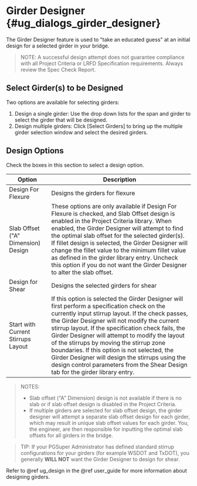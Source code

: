 Girder Designer {#ug_dialogs_girder_designer}
==============================================
The Girder Designer feature is used to "take an educated guess" at an initial design for a selected girder in your bridge. 

> NOTE: A successful design attempt does not guarantee compliance with all Project Criteria or LRFD Specification requirements. Always review the Spec Check Report.

Select Girder(s) to be Designed
-------------------------------
Two options are available for selecting girders: 
1. Design a single girder: Use the drop down lists for the span and girder to select the girder that will be designed.
2. Design multiple girders: Click [Select Girders] to bring up the multiple girder selection window and select the desired girders.

Design Options
--------------
Check the boxes in this section to select a design option.

Option | Description
-------|-------------
Design For Flexure | Designs the girders for flexure
Slab Offset ("A" Dimension) Design | These options are only available if Design For Flexure is checked, and Slab Offset design is enabled in the Project Criteria library. When enabled, the Girder Designer will attempt to find the optimal slab offset for the selected girder(s). If fillet design is selected, the Girder Designer will change the fillet value to the minimum fillet value as defined in the girder library entry.  Uncheck this option if you do not want the Girder Designer to alter the slab offset. 
Design for Shear | Designs the selected girders for shear
Start with Current Stirrups Layout | If this option is selected the Girder Designer will first perform a specification check on the currently input stirrup layout. If the check passes, the Girder Designer will not modify the current stirrup layout. If the specification check fails, the Girder Designer will attempt to modify the layout of the stirrups by moving the stirrup zone boundaries. If this option is not selected, the Girder Designer will design the stirrups using the design control parameters from the Shear Design tab for the girder library entry.

> NOTES:
> * Slab offset ("A" Dimension) design is not available if there is no slab or if slab offset design is disabled in the Project Criteria.
> * If multiple girders are selected for slab offset design, the girder designer will attempt a separate slab offset design for each girder, which may result in unique slab offset values for each girder. You, the engineer, are then responsible for inputting the optimal slab offsets for all girders in the bridge.

> TIP: If your PGSuper Administrator has defined standard stirrup configurations for your girders (for example WSDOT and TxDOT), you generally **WILL NOT** want the Girder Designer to design for shear.

Refer to @ref ug_design in the @ref user_guide for more information about designing girders.  

